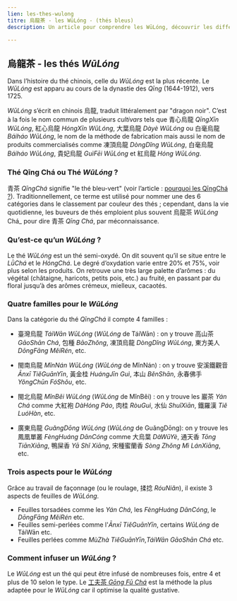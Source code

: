 ```yaml
---
lien: les-thes-wulong
titre: 烏龍茶 - les WūLóng - (thés bleus)
description: Un article pour comprendre les WūLóng, découvrir les différentes familles et soigner l'infusion

---
```


## 烏龍茶 - les thés _WūLóng_

Dans l’histoire du thé chinois, celle du _WūLóng_ est la plus récente. Le _WūLóng_ est apparu au cours de la dynastie des _Qīng_ (1644-1912), vers 1725.
 
_WūLóng_ s’écrit en chinois 烏龍, traduit littéralement par "dragon noir". C’est à la fois le nom commun de plusieurs _cultivars_ tels que 青心烏龍 _QīngXīn WūLóng_, 紅心烏龍 _HóngXīn WūLóng_, 大葉烏龍 _Dàyè WūLóng_ ou 白毫烏龍 _Báiháo WūLóng_, le nom de la méthode de fabrication mais aussi le nom de produits commercialisés comme 凍頂烏龍 _DòngDǐng WūLóng_, 白毫烏龍 _Báiháo WūLóng_, 貴妃烏龍 _GuìFēi WūLóng_ et 紅烏龍 _Hóng WūLóng_.

### Thé Qīng Chá ou Thé _WūLóng_ ?

青茶 _QīngChá_ signifie "le thé bleu-vert" (voir l’article : [pourquoi les QīngChá ?](-)). Traditionnellement, ce terme est utilisé pour nommer une des 6 catégories dans le classement par couleur des thés ; cependant, dans la vie quotidienne, les buveurs de thés emploient plus souvent 烏龍茶 _WūLóng_ Chá_ pour dire 青茶 _Qīng Chá_, par méconnaissance.

### Qu’est-ce qu’un _WūLóng_ ?

Le thé _WūLóng_ est un thé semi-oxydé. On dit souvent qu’il se situe entre le _LǜChá_ et le _HóngChá_. Le degré d’oxydation varie entre 20% et 75%, voir plus selon les produits. On retrouve une très large palette d’arômes : du végétal (châtaigne, haricots, petits pois, etc.) au fruité, en passant par du floral jusqu’à des arômes crémeux, mielleux, cacaotés.

### Quatre familles pour le _WūLóng_

Dans la catégorie du thé _QīngChá_ il compte 4 familles :

- 臺灣烏龍 _TáiWān WūLóng_ (_WūLóng_ de TáiWān) : on y trouve 高山茶 _GāoShān Chá_, 包種 _BāoZhǒng_, 凍頂烏龍 _DòngDǐng WūLóng_, 東方美人 _DōngFāng MěiRén_, etc.

- 閩南烏龍 _MǐnNán WūLóng_ (_WūLóng_ de MǐnNán) : on y trouve 安溪鐵觀音 _Ānxī TiěGuānYīn_, 黃金桂 _HuángJīn Guì_, 本山 _BěnShān_, 永春佛手 _YǒngChūn FóShǒu_, etc.

- 閩北烏龍 _MǐnBěi WūLóng_ (_WūLóng_ de MǐnBěi) : on y trouve les 巖茶 _Yán Chá_ comme 大紅袍 _DàHóng Páo_, 肉桂 _RòuGuì_, 水仙 _ShuǐXiān_, 鐵羅漢 _Tiě LuóHàn_, etc.

- 廣東烏龍 _GuǎngDōng WūLóng_ (_WūLóng_ de GuǎngDōng): on y trouve les 鳳凰單叢 _FèngHuáng DānCóng_ comme 大烏葉 _DàWūYè_, 通天香 _Tōng TiānXiāng_, 鴨屎香 _Yā Shǐ Xiāng_, 宋種蜜蘭香 _Sòng Zhǒng Mì LánXiāng_, etc.

### Trois aspects pour le _WūLóng_

Grâce au travail de façonnage (ou le roulage, 揉捻 _RóuNiǎn_), il existe 3 aspects de feuilles de _WūLóng_. 

- Feuilles torsadées comme les _Yán Chá_, les _FèngHuáng DānCóng_, le _DōngFāng MěiRén_ etc.
- Feuilles semi-perlées comme l'_Ānxī TiěGuānYīn_, certains _WūLóng_ de TáiWān etc.
- Feuilles perlées comme _MùZhà TiěGuānYīn_,_TáiWān GāoShān Chá_ etc.
      
### Comment infuser un _WūLóng_ ?

Le _WūLóng_ est un thé qui peut être infusé de nombreuses fois, entre 4 et plus de 10 selon le type. Le [工夫茶 _Gōng Fū Chá_](/assets/ressources/gong-fu-cha-pao-fa) est la méthode la plus adaptée pour le _WūLóng_ car il optimise la qualité gustative. 

